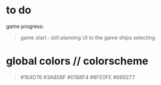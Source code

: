 # to do 


game progress:

> game start : still planning 
> UI to the game
> ships selecting


# global colors  // colorscheme 

> #164D76
> #3A85BF
> #0188F4
> #8FE0FE
> #669277
